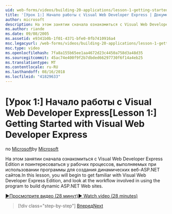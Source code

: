 ```yaml
---
uid: web-forms/videos/building-20-applications/lesson-1-getting-started-with-visual-web-developer-express
title: '[Урок 1:] Начало работы с Visual Web Developer Express | Документация Майкрософт'
author: microsoft
description: На этом занятии сначала ознакомиться с Visual Web Developer Express Edition и поинтересоваться у рабочих процессов, выполняемых при использовании программы для создания dyn...
ms.author: riande
ms.date: 09/08/2005
ms.assetid: e9341b0b-1f01-4371-bfe0-0fb7410916a4
msc.legacyurl: /web-forms/videos/building-20-applications/lesson-1-getting-started-with-visual-web-developer-express
msc.type: video
ms.openlocfilehash: 7fa8a155b65ee1aa4672d23c4450a758d3a48d35
ms.sourcegitcommit: 45ac74e400f9f2b7dbded66297730f6f14a4eb25
ms.translationtype: MT
ms.contentlocale: ru-RU
ms.lasthandoff: 08/16/2018
ms.locfileid: "41829633"
---
```

<a name="lesson-1-getting-started-with-visual-web-developer-express"></a><span data-ttu-id="65b80-103">[Урок 1:] Начало работы с Visual Web Developer Express</span><span class="sxs-lookup"><span data-stu-id="65b80-103">[Lesson 1:] Getting Started with Visual Web Developer Express</span></span>
====================
<span data-ttu-id="65b80-104">по [Microsoft](https://github.com/microsoft)</span><span class="sxs-lookup"><span data-stu-id="65b80-104">by [Microsoft](https://github.com/microsoft)</span></span>

<span data-ttu-id="65b80-105">На этом занятии сначала ознакомиться с Visual Web Developer Express Edition и поинтересоваться у рабочих процессов, выполняемых при использовании программы для создания динамических веб-ASP.NET сайтов.</span><span class="sxs-lookup"><span data-stu-id="65b80-105">In this lesson, you will begin to get familiar with Visual Web Developer Express Edition, and look at the workflow involved in using the program to build dynamic ASP.NET Web sites.</span></span>

[<span data-ttu-id="65b80-106">&#9654;Просмотрите видео (28 минут)</span><span class="sxs-lookup"><span data-stu-id="65b80-106">&#9654; Watch video (28 minutes)</span></span>](https://channel9.msdn.com/Blogs/ASP-NET-Site-Videos/lesson-1-getting-started-with-visual-web-developer-express)

> [!div class="step-by-step"]
> [<span data-ttu-id="65b80-107">Вперед</span><span class="sxs-lookup"><span data-stu-id="65b80-107">Next</span></span>](lesson-2-creating-a-web-forms-user-interface.md)
